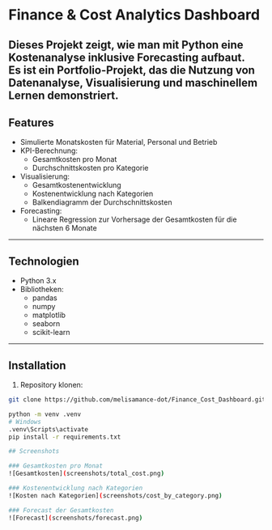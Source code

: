 # Finance & Cost Analytics Dashboard

Dieses Projekt zeigt, wie man mit Python eine **Kostenanalyse** inklusive **Forecasting** aufbaut.  
Es ist ein Portfolio-Projekt, das die Nutzung von **Datenanalyse, Visualisierung und maschinellem Lernen** demonstriert.
---
## Features
- Simulierte Monatskosten für Material, Personal und Betrieb
- KPI-Berechnung:
  - Gesamtkosten pro Monat
  - Durchschnittskosten pro Kategorie
- Visualisierung:
  - Gesamtkostenentwicklung
  - Kostenentwicklung nach Kategorien
  - Balkendiagramm der Durchschnittskosten
- Forecasting:
  - Lineare Regression zur Vorhersage der Gesamtkosten für die nächsten 6 Monate
---
## Technologien
- Python 3.x
- Bibliotheken:
  - pandas
  - numpy
  - matplotlib
  - seaborn
  - scikit-learn
---
## Installation
1. Repository klonen:
```bash
git clone https://github.com/melisamance-dot/Finance_Cost_Dashboard.git

python -m venv .venv
# Windows
.venv\Scripts\activate
pip install -r requirements.txt

## Screenshots

### Gesamtkosten pro Monat
![Gesamtkosten](screenshots/total_cost.png)

### Kostenentwicklung nach Kategorien
![Kosten nach Kategorien](screenshots/cost_by_category.png)

### Forecast der Gesamtkosten
![Forecast](screenshots/forecast.png)

